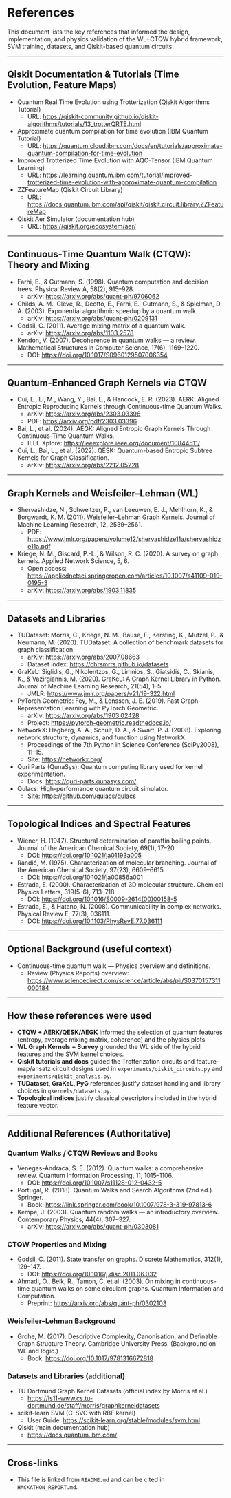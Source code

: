 # References

This document lists the key references that informed the design, implementation, and physics validation of the WL+CTQW hybrid framework, SVM training, datasets, and Qiskit-based quantum circuits.

---

## Qiskit Documentation & Tutorials (Time Evolution, Feature Maps)

- Quantum Real Time Evolution using Trotterization (Qiskit Algorithms Tutorial)
  - URL: https://qiskit-community.github.io/qiskit-algorithms/tutorials/13_trotterQRTE.html
- Approximate quantum compilation for time evolution (IBM Quantum Tutorial)
  - URL: https://quantum.cloud.ibm.com/docs/en/tutorials/approximate-quantum-compilation-for-time-evolution
- Improved Trotterized Time Evolution with AQC-Tensor (IBM Quantum Learning)
  - URL: https://learning.quantum.ibm.com/tutorial/improved-trotterized-time-evolution-with-approximate-quantum-compilation
- ZZFeatureMap (Qiskit Circuit Library)
  - URL: https://docs.quantum.ibm.com/api/qiskit/qiskit.circuit.library.ZZFeatureMap
- Qiskit Aer Simulator (documentation hub)
  - URL: https://qiskit.org/ecosystem/aer/

---

## Continuous-Time Quantum Walk (CTQW): Theory and Mixing

- Farhi, E., & Gutmann, S. (1998). Quantum computation and decision trees. Physical Review A, 58(2), 915–928.
  - arXiv: https://arxiv.org/abs/quant-ph/9706062
- Childs, A. M., Cleve, R., Deotto, E., Farhi, E., Gutmann, S., & Spielman, D. A. (2003). Exponential algorithmic speedup by a quantum walk.
  - arXiv: https://arxiv.org/abs/quant-ph/0209131
- Godsil, C. (2011). Average mixing matrix of a quantum walk.
  - arXiv: https://arxiv.org/abs/1103.2578
- Kendon, V. (2007). Decoherence in quantum walks — a review. Mathematical Structures in Computer Science, 17(6), 1169–1220.
  - DOI: https://doi.org/10.1017/S0960129507006354

---

## Quantum-Enhanced Graph Kernels via CTQW

- Cui, L., Li, M., Wang, Y., Bai, L., & Hancock, E. R. (2023). AERK: Aligned Entropic Reproducing Kernels through Continuous-time Quantum Walks.
  - arXiv: https://arxiv.org/abs/2303.03396
  - PDF: https://arxiv.org/pdf/2303.03396
- Bai, L., et al. (2024). AEGK: Aligned Entropic Graph Kernels Through Continuous-Time Quantum Walks.
  - IEEE Xplore: https://ieeexplore.ieee.org/document/10844511/
- Cui, L., Bai, L., et al. (2022). QESK: Quantum-based Entropic Subtree Kernels for Graph Classification.
  - arXiv: https://arxiv.org/abs/2212.05228

---

## Graph Kernels and Weisfeiler–Lehman (WL)

- Shervashidze, N., Schweitzer, P., van Leeuwen, E. J., Mehlhorn, K., & Borgwardt, K. M. (2011). Weisfeiler–Lehman Graph Kernels. Journal of Machine Learning Research, 12, 2539–2561.
  - PDF: https://www.jmlr.org/papers/volume12/shervashidze11a/shervashidze11a.pdf
- Kriege, N. M., Giscard, P.-L., & Wilson, R. C. (2020). A survey on graph kernels. Applied Network Science, 5, 6.
  - Open access: https://appliednetsci.springeropen.com/articles/10.1007/s41109-019-0195-3
  - arXiv: https://arxiv.org/abs/1903.11835

---

## Datasets and Libraries

- TUDataset: Morris, C., Kriege, N. M., Bause, F., Kersting, K., Mutzel, P., & Neumann, M. (2020). TUDataset: A collection of benchmark datasets for graph classification.
  - arXiv: https://arxiv.org/abs/2007.08663
  - Dataset index: https://chrsmrrs.github.io/datasets
- GraKeL: Siglidis, G., Nikolentzos, G., Limnios, S., Giatsidis, C., Skianis, K., & Vazirgiannis, M. (2020). GraKeL: A Graph Kernel Library in Python. Journal of Machine Learning Research, 21(54), 1–5.
  - JMLR: https://www.jmlr.org/papers/v21/19-322.html
- PyTorch Geometric: Fey, M., & Lenssen, J. E. (2019). Fast Graph Representation Learning with PyTorch Geometric.
  - arXiv: https://arxiv.org/abs/1903.02428
  - Project: https://pytorch-geometric.readthedocs.io/
- NetworkX: Hagberg, A. A., Schult, D. A., & Swart, P. J. (2008). Exploring network structure, dynamics, and function using NetworkX.
  - Proceedings of the 7th Python in Science Conference (SciPy2008), 11–15.
  - Site: https://networkx.org/
- Quri Parts (QunaSys): Quantum computing library used for kernel experimentation.
  - Docs: https://quri-parts.qunasys.com/
- Qulacs: High-performance quantum circuit simulator.
  - Site: https://github.com/qulacs/qulacs

---

## Topological Indices and Spectral Features

- Wiener, H. (1947). Structural determination of paraffin boiling points. Journal of the American Chemical Society, 69(1), 17–20.
  - DOI: https://doi.org/10.1021/ja01193a005
- Randić, M. (1975). Characterization of molecular branching. Journal of the American Chemical Society, 97(23), 6609–6615.
  - DOI: https://doi.org/10.1021/ja00856a001
- Estrada, E. (2000). Characterization of 3D molecular structure. Chemical Physics Letters, 319(5–6), 713–718.
  - DOI: https://doi.org/10.1016/S0009-2614(00)00158-5
- Estrada, E., & Hatano, N. (2008). Communicability in complex networks. Physical Review E, 77(3), 036111.
  - DOI: https://doi.org/10.1103/PhysRevE.77.036111

---

## Optional Background (useful context)

- Continuous-time quantum walk — Physics overview and definitions.
  - Review (Physics Reports) overview: https://www.sciencedirect.com/science/article/abs/pii/S0370157311000184

---

## How these references were used

- **CTQW + AERK/QESK/AEGK** informed the selection of quantum features (entropy, average mixing matrix, coherence) and the physics plots.
- **WL Graph Kernels + Survey** grounded the WL side of the hybrid features and the SVM kernel choices.
- **Qiskit tutorials and docs** guided the Trotterization circuits and feature-map/ansatz circuit designs used in `experiments/qiskit_circuits.py` and `experiments/qiskit_analysis.py`.
- **TUDataset, GraKeL, PyG** references justify dataset handling and library choices in `qkernels/datasets.py`.
- **Topological indices** justify classical descriptors included in the hybrid feature vector.

---

## Additional References (Authoritative)

### Quantum Walks / CTQW Reviews and Books
- Venegas-Andraca, S. E. (2012). Quantum walks: a comprehensive review. Quantum Information Processing, 11, 1015–1106.
  - DOI: https://doi.org/10.1007/s11128-012-0432-5
- Portugal, R. (2018). Quantum Walks and Search Algorithms (2nd ed.). Springer.
  - Book: https://link.springer.com/book/10.1007/978-3-319-97813-6
- Kempe, J. (2003). Quantum random walks — an introductory overview. Contemporary Physics, 44(4), 307–327.
  - arXiv: https://arxiv.org/abs/quant-ph/0303081

### CTQW Properties and Mixing
- Godsil, C. (2011). State transfer on graphs. Discrete Mathematics, 312(1), 129–147.
  - DOI: https://doi.org/10.1016/j.disc.2011.06.032
- Ahmadi, O., Belk, R., Tamon, C. et al. (2003). On mixing in continuous-time quantum walks on some circulant graphs. Quantum Information and Computation.
  - Preprint: https://arxiv.org/abs/quant-ph/0302103

### Weisfeiler–Lehman Background
- Grohe, M. (2017). Descriptive Complexity, Canonisation, and Definable Graph Structure Theory. Cambridge University Press. (Background on WL and logic.)
  - Book: https://doi.org/10.1017/9781316672818

### Datasets and Libraries (additional)
- TU Dortmund Graph Kernel Datasets (official index by Morris et al.)
  - https://ls11-www.cs.tu-dortmund.de/staff/morris/graphkerneldatasets
- scikit-learn SVM (C-SVC with RBF kernel)
  - User Guide: https://scikit-learn.org/stable/modules/svm.html
- Qiskit (main documentation hub)
  - https://docs.quantum.ibm.com/

---

## Cross-links

- This file is linked from `README.md` and can be cited in `HACKATHON_REPORT.md`.
